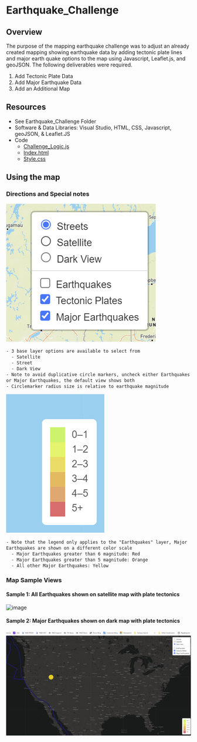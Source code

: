 # Earthquake_Challenge

## Overview
The purpose of the mapping earthquake challenge was to adjust an already created mapping showing earthquake data by adding tectonic plate lines and major earth quake options to the map using Javascript, Leaflet.js, and geoJSON. The following deliverables were required.
  1.  Add Tectonic Plate Data
  2.  Add Major Earthquake Data
  3.  Add an Additional Map
  
## Resources
  - See Earthquake_Challenge Folder
  - Software & Data Libraries: Visual Studio, HTML, CSS, Javascript, geoJSON, & Leaflet.JS
  - Code
    - [Challenge_Logic.js](https://github.com/sbretag/Mapping_Earthquakes/blob/main/Earthquake_Challenge/static/js/challenge_logic.js)
    - [Index.html](https://github.com/sbretag/Mapping_Earthquakes/blob/main/Earthquake_Challenge/index.html)
    - [Style.css](https://github.com/sbretag/Mapping_Earthquakes/blob/main/Earthquake_Challenge/static/css/style.css)

## Using the map

### Directions and Special notes
![image](https://github.com/sbretag/Mapping_Earthquakes/blob/main/Earthquake_Challenge/Images/Map_Options.png)

    - 3 base layer options are available to select from
      - Satellite
      - Street
      - Dark View
    - Note to avoid duplicative circle markers, uncheck either Earthquakes or Major Earthquakes, the default view shows both
    - Circlemarker radius size is relative to earthquake magnitude

![image](https://github.com/sbretag/Mapping_Earthquakes/blob/main/Earthquake_Challenge/Images/Map_Legend.png)

    - Note that the legend only applies to the "Earthquakes" layer, Major Earthquakes are shown on a different color scale
      - Major Earthquakes greater than 6 magnitude: Red
      - Major Earthquakes greater than 5 magnitude: Orange
      - All other Major Earthquakes: Yellow

### Map Sample Views

#### Sample 1: All Earthquakes shown on satellite map with plate tectonics
![image](https://github.com/sbretag/Mapping_Earthquakes/blob/main/Earthquake_Challenge/Images/Sample_1_AllEarthquakes_Satellite.png)

#### Sample 2: Major Earthquakes shown on dark map with plate tectonics
![image](https://github.com/sbretag/Mapping_Earthquakes/blob/main/Earthquake_Challenge/Images/Sample_2_MajorEq_Dark.png)

